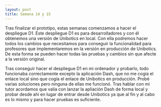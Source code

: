 ```yaml
---
layout: post
title: Semana 14 y 15
---
```

Tras finalizar el prototipo, estas semanas comenzamos a hacer el despliegue D1. Este despliegue D1 es para
desarrolladores y con él obtenemos una versión de Unibotics en local. Con ella podremos hacer todos los cambios que
necesitamos para conseguir la funcionalidad para profesores que implementaremos en la versión en producción de
Unibotics. De esta forma se pueden hacer todas las pruebas y cambios sin que afecte a la versión original.

Tras conseguir hacer el despliegue D1 en mi ordenador y probarlo, todo funcionaba correctamente excepto la aplicación
Dash, que no me cogía el enlace local sino que cogía el enlace de Unibotics en producción. Probé varias soluciones 
pero ninguna de ellas me funcionó. Tras hablar con mi tutor acordamos que valía con lanzar la apliación Dash de forma local y probar desde ahí en lugar de entrar desde Unibotics ya que al fin y al cabo es lo mismo y para hacer pruebas
es suficiente.


